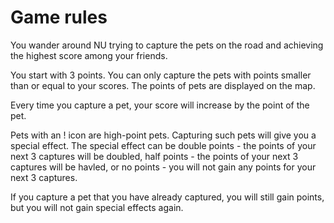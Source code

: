 # Game rules
You wander around NU trying to capture the pets on the road and achieving the highest score among your friends.

You start with 3 points. You can only capture the pets with points smaller than or equal to your scores. The points of pets are displayed on the map. 

Every time you capture a pet, your score will increase by the point of the pet. 

Pets with an ! icon are high-point pets. Capturing such pets will give you a special effect. The special effect can be double points - the points of your next 3 captures will be doubled, half points - the points of your next 3 captures will be havled, or no points - you will not gain any points for your next 3 captures. 

If you capture a pet that you have already captured, you will still gain points, but you will not gain special effects again. 